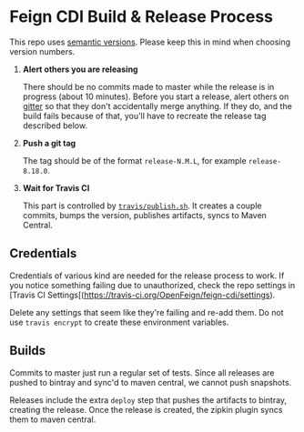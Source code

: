 # Feign CDI Build & Release Process

This repo uses [semantic versions](http://semver.org/). Please keep this in mind when choosing version numbers.

1. **Alert others you are releasing**

   There should be no commits made to master while the release is in progress (about 10 minutes). Before you start
   a release, alert others on [gitter](https://gitter.im/OpenFeign/feign) so that they don't accidentally merge
   anything. If they do, and the build fails because of that, you'll have to recreate the release tag described below.

1. **Push a git tag**

   The tag should be of the format `release-N.M.L`, for example `release-8.18.0`.

1. **Wait for Travis CI**

   This part is controlled by [`travis/publish.sh`](travis/publish.sh). It creates a couple commits, bumps the version,
   publishes artifacts, syncs to Maven Central.

## Credentials

Credentials of various kind are needed for the release process to work. If you notice something
failing due to unauthorized, check the repo settings in [Travis CI Settings[(https://travis-ci.org/OpenFeign/feign-cdi/settings).

Delete any settings that seem like they're failing and re-add them.  Do not use `travis encrypt` to create these environment variables.

## Builds

Commits to master just run a regular set of tests.  Since all releases are pushed to bintray and sync'd to maven central, we cannot push snapshots.

Releases include the extra `deploy` step that pushes the artifacts to bintray, creating the release.  Once the release is created, the zipkin plugin syncs them to maven central.